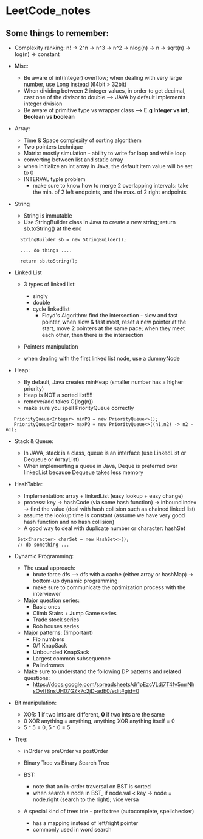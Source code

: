 # LeetCode_notes

## Some things to remember:

- Complexity ranking: n! -> 2^n -> n^3 -> n^2 -> nlog(n) -> n -> sqrt(n) -> log(n) -> constant  

- Misc:
    - Be aware of int(Integer) overflow; when dealing with very large number, use Long instead (64bit > 32bit)
    - When dividing between 2 integer values, in order to get decimal, cast one of the divisor to double --> JAVA by default implements integer division
    - Be aware of primitive type vs wrapper class  --> **E.g Integer vs int, Boolean vs boolean**

- Array:
  - Time & Space complexity of sorting algorithem
  - Two pointers technique
  - Matrix: mostly simulation - ability to write for loop and while loop
  - converting between list and static array
  - when initialize an int array in Java, the default item value will be set to 0
  - INTERVAL typle problem
    - make sure to know how to merge 2 overlapping intervals: take the min. of 2 left endpoints, and the max. of 2 right endpoints
  
- String
  - String is immutable
  - Use StringBuilder class in Java to create a new string; return sb.toString() at the end
  
  ```
    StringBuilder sb = new StringBuilder();
  
    .... do things ....
  
    return sb.toString();
  ```
  
- Linked List
  - 3 types of linked list: 
    -   singly
    -   double  
    -   cycle linkedlist
        - Floyd's Algorithm: find the intersection - slow and fast pointer, when slow & fast meet, reset a new pointer at the start, move 2 pointers at the same pace; when they meet each other, then there is the intersection
        
  - Pointers manipulation
  - when dealing with the first linked list node, use a dummyNode
 
- Heap:
  - By default, Java creates minHeap (smaller number has a higher priority)
  - Heap is NOT a sorted list!!!!
  - remove/add takes O(log(n))
  - make sure you spell PriorityQueue correctly
  
 ```
    PriorityQueue<Integer> minPQ = new PriorityQueue<>();
    PriorityQueue<Integer> maxPQ = new PriorityQueue<>((n1,n2) -> n2 - n1);
 ```

 - Stack & Queue:
    - In JAVA, stack is a class, queue is an interface (use LinkedList or Dequeue or ArrayList)
    - When implementing a queue in Java, Deque is preferred over linkedList because Dequeue takes less memory

- HashTable:
   - Implementation: array + linkedList (easy lookup + easy change)
   - process: key -> hashCode (via some hash function) -> inbound index -> find the value (deal with hash collision such as chained linked list)
   - assume the lookup time is constant (assume we have very good hash function and no hash collision)
   - A good way to deal with duplicate number or character: hashSet
   
   ```
    Set<Character> charSet = new HashSet<>();
    // do something ...
   ```
       
- Dynamic Programming:
    - The usual approach: 
        - brute force dfs --> dfs with a cache (either array or hashMap) -> bottom-up dynamic programming
        - make sure to communicate the optimization process with the interviewer
    - Major question series:
        - Basic ones
        - Climb Stairs + Jump Game series
        - Trade stock series
        - Rob houses series
    - Major patterns: (!important)
        - Fib numbers
        - 0/1 KnapSack
        - Unbounded KnapSack
        - Largest common subsequence
        - Palindromes
     - Make sure to understand the following DP patterns and related questions:
        - https://docs.google.com/spreadsheets/d/1pEzcVLdj7T4fv5mrNhsOvffBnsUH07GZk7c2jD-adE0/edit#gid=0

- Bit manipulation:
    - XOR: **1** if two ints are different, **0** if two ints are the same
    - 0 XOR anything = anything, anything XOR anything itself = 0
    - 5 ^ 5 = 0, 5 ^ 0 = 5
    
- Tree:
    - inOrder vs preOrder vs postOrder
    - Binary Tree vs Binary Search Tree
    - BST:
        - note that an in-order traversal on BST is sorted 
        - when search a node in BST, if node.val < key -> node = node.right (search to the right); vice versa
        
    - A special kind of tree: trie - prefix tree (autocomplete, spellchecker)
        - has a mapping instead of left/right pointer
        - commonly used in word search
